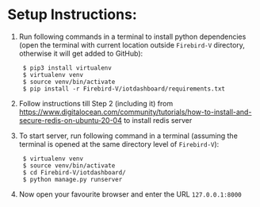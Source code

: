 # Setup Instructions:

1. Run following commands in a terminal to install python dependencies (open the terminal with current location outside `Firebird-V` directory, otherwise it will get added to GitHub):

        $ pip3 install virtualenv
        $ virtualenv venv
        $ source venv/bin/activate
        $ pip install -r Firebird-V/iotdashboard/requirements.txt

2. Follow instructions till Step 2 (including it) from https://www.digitalocean.com/community/tutorials/how-to-install-and-secure-redis-on-ubuntu-20-04 to install redis server

3. To start server, run following command in a terminal (assuming the terminal is opened at the same directory level of `Firebird-V`):

        $ virtualenv venv
        $ source venv/bin/activate
        $ cd Firebird-V/iotdashboard/
        $ python manage.py runserver

4. Now open your favourite browser and enter the URL `127.0.0.1:8000`
